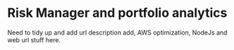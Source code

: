# Risk Manager and portfolio analytics 


Need to tidy up and add url description add, AWS optimization, NodeJs and web url stuff here.
